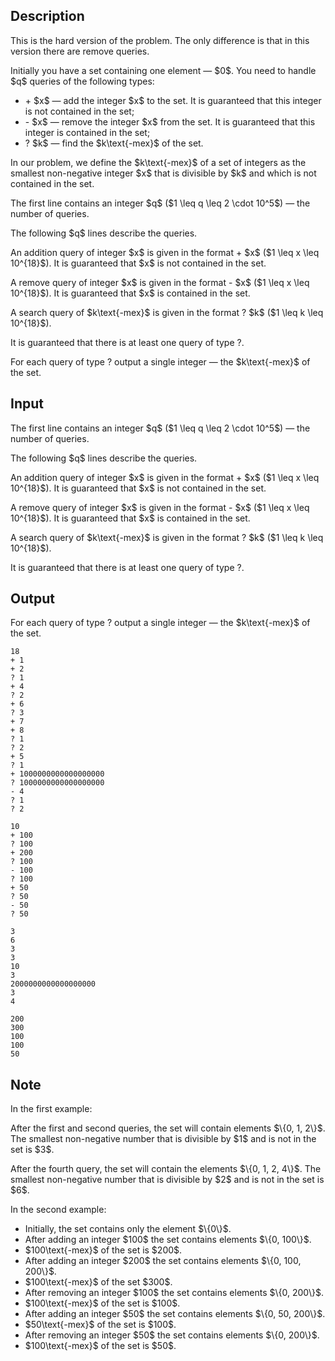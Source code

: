## Description

<div><p><span class="tex-font-style-bf">This is the hard version of the problem. The only difference is that in this version there are remove queries.</span></p><p>Initially you have a set containing one element — $0$. You need to handle $q$ queries of the following types:</p><ul><li><span class="tex-font-style-tt">+</span> $x$ — add the integer $x$ to the set. It is guaranteed that this integer is not contained in the set;</li><li> <span class="tex-font-style-tt">-</span> $x$ — remove the integer $x$ from the set. It is guaranteed that this integer is contained in the set;</li><li> <span class="tex-font-style-tt">?</span> $k$ — find the $k\text{-mex}$ of the set. </li></ul><p>In our problem, we define the $k\text{-mex}$ of a set of integers as the smallest non-negative integer $x$ that is divisible by $k$ and which is not contained in the set.</p></div><div class="input-specification"><p>The first line contains an integer $q$ ($1 \leq q \leq 2 \cdot 10^5$) — the number of queries.</p><p>The following $q$ lines describe the queries.</p><p>An addition query of integer $x$ is given in the format <span class="tex-font-style-tt">+</span> $x$ ($1 \leq x \leq 10^{18}$). It is guaranteed that $x$ is not contained in the set.</p><p>A remove query of integer $x$ is given in the format <span class="tex-font-style-tt">-</span> $x$ ($1 \leq x \leq 10^{18}$). It is guaranteed that $x$ is contained in the set.</p><p>A search query of $k\text{-mex}$ is given in the format <span class="tex-font-style-tt">?</span> $k$ ($1 \leq k \leq 10^{18}$).</p><p>It is guaranteed that there is at least one query of type <span class="tex-font-style-tt">?</span>.</p></div><div class="output-specification"><p>For each query of type <span class="tex-font-style-tt">?</span> output a single integer — the $k\text{-mex}$ of the set.</p></div>

## Input

<p>The first line contains an integer $q$ ($1 \leq q \leq 2 \cdot 10^5$) — the number of queries.</p><p>The following $q$ lines describe the queries.</p><p>An addition query of integer $x$ is given in the format <span class="tex-font-style-tt">+</span> $x$ ($1 \leq x \leq 10^{18}$). It is guaranteed that $x$ is not contained in the set.</p><p>A remove query of integer $x$ is given in the format <span class="tex-font-style-tt">-</span> $x$ ($1 \leq x \leq 10^{18}$). It is guaranteed that $x$ is contained in the set.</p><p>A search query of $k\text{-mex}$ is given in the format <span class="tex-font-style-tt">?</span> $k$ ($1 \leq k \leq 10^{18}$).</p><p>It is guaranteed that there is at least one query of type <span class="tex-font-style-tt">?</span>.</p>

## Output

<p>For each query of type <span class="tex-font-style-tt">?</span> output a single integer — the $k\text{-mex}$ of the set.</p>





```input1|
18
+ 1
+ 2
? 1
+ 4
? 2
+ 6
? 3
+ 7
+ 8
? 1
? 2
+ 5
? 1
+ 1000000000000000000
? 1000000000000000000
- 4
? 1
? 2
```




```input2|
10
+ 100
? 100
+ 200
? 100
- 100
? 100
+ 50
? 50
- 50
? 50
```




```output1
3
6
3
3
10
3
2000000000000000000
3
4
```




```output2
200
300
100
100
50
```



## Note

<p>In the first example:</p><p>After the first and second queries, the set will contain elements $\{0, 1, 2\}$. The smallest non-negative number that is divisible by $1$ and is not in the set is $3$.</p><p>After the fourth query, the set will contain the elements $\{0, 1, 2, 4\}$. The smallest non-negative number that is divisible by $2$ and is not in the set is $6$.</p><p>In the second example:</p><ul> <li> Initially, the set contains only the element $\{0\}$. </li><li> After adding an integer $100$ the set contains elements $\{0, 100\}$. </li><li> $100\text{-mex}$ of the set is $200$. </li><li> After adding an integer $200$ the set contains elements $\{0, 100, 200\}$. </li><li> $100\text{-mex}$ of the set $300$. </li><li> After removing an integer $100$ the set contains elements $\{0, 200\}$. </li><li> $100\text{-mex}$ of the set is $100$. </li><li> After adding an integer $50$ the set contains elements $\{0, 50, 200\}$. </li><li> $50\text{-mex}$ of the set is $100$. </li><li> After removing an integer $50$ the set contains elements $\{0, 200\}$. </li><li> $100\text{-mex}$ of the set is $50$. </li></ul>
